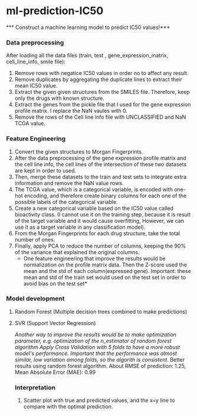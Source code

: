 # ml-prediction-IC50

*** Construct a machine learning model to predict IC50 values!***

### Data preprocessing
After loading all the data files (train, test , gene_expression_matrix, cell_line_info, smile file):
1. Remove rows with negatice IC50 values in order no to affect any result.
2. Remove duplicates by aggregating the duplicate lines to extract their mean IC50 value.
3. Extract the given given structures from the SMILES file. Therefore, keep only the drugs with known structure.
4. Extract the genes from the pickle file that I used for the gene expression profile matrix. I replace the NaN vaules with 0.
5. Remove the rows of the Cell line info file with UNCLASSIFIED and NaN TCGA value.

### Feature Engineering
1. Convert the given structures to Morgan Fingerprints.
2. After the data preprocessing of the gene expression profile matrix and the cell line info, the cell lines of the intersection of these two datasets are kept in order to used.
3. Then, merge these datasets to the train and test sets to integrate extra information and remove the NaN value rows.
4. The TCGA value, which is a categorical variable, is encoded with one-hot encoding, and therefore create binary columns for each one of the possible labels of the categorical variable.
5. Create a new categorical variable based on the IC50 value called bioactivity class. (I cannot use it on the training step, because it is result of the target variable and it would cause overfitting, However, we can use it as a target variable in any classification model).
6. From the Morgan Fingerprints for each drug structure, take the total number of ones.
7. Finally, apply PCA to reduce the number of columns, keeping the 90% of the variance that explained the original columns.
   * One feature engineering that improve the results would be normalization on the profile matrix data. Then the Z-score used the mean and the std of each column(expressed gene). Important: these mean and std of the train set would used on the test set in order to avoid bias on the test set* 

### Model development
1. Random Forest (Multiple decision trees combined to make predictions)
2. SVR (Support Vector Regression)
   
   *Another way to improve the results would be to make optimization parameter, e.g. optimization of the n_estimator of random forest algorithm*
   *Apply Cross Validation with 5 folds to have a more robust model's performance. Important that the performance was almost similar, low variation among folds, so the algorith is consistent.*
   Better results using random forest algorithm.
   About RMSE of  prediction: 1.25, Mean Absolute Error (MAE): 0.99

   ### Interpretation
   1. Scatter plot with true and predicted values, and the x=y line to compare with the optimal prediction.
  






